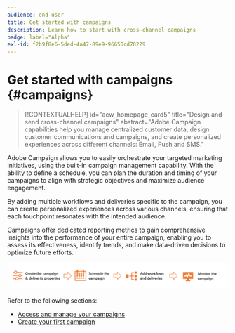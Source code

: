 ```yaml
---
audience: end-user
title: Get started with campaigns
description: Learn how to start with cross-channel campaigns
badge: label="Alpha" 
exl-id: f2b9f8e6-5ded-4a47-89e9-96650cd78229
---
```


# Get started with campaigns {#campaigns}

>[!CONTEXTUALHELP]
>id="acw_homepage_card5"
>title="Design and send cross-channel campaigns"
>abstract="Adobe Campaign capabilities help you manage centralized customer data, design customer communications and campaigns, and create personalized experiences across different channels: Email, Push and SMS."

Adobe Campaign allows you to easily orchestrate your targeted marketing initiatives, using the built-in campaign management capability. With the ability to define a schedule, you can plan the duration and timing of your campaigns to align with strategic objectives and maximize audience engagement.

By adding multiple workflows and deliveries specific to the campaign, you can create personalized experiences across various channels, ensuring that each touchpoint resonates with the intended audience.

Campaigns offer dedicated reporting metrics to gain comprehensive insights into the performance of your entire campaign, enabling you to assess its effectiveness, identify trends, and make data-driven decisions to optimize future efforts.

![Campaign flow](assets/campaign-flow.png)

Refer to the following sections:

* [Access and manage your campaigns](manage-campaigns.md)
* [Create your first campaign](create-campaigns.md)



<!--
Use Adobe Campaign to create cross-channel campaigns. With its marketing campaign orchestration capabilities, you can manage and centralize customer data, design customer communications and campaigns, and create personalized experiences across different channels. In this version, email, push and SMS channels are available.

Design and execute high-volume email campaigns to deliver personalized messages, for all platforms and screen sizes. 
Measure the effectiveness of your deliveries with detailed reports including the counts of opens, clicks, forwards, and more. With Adobe Campaign segmentation capabilities, you can run queries against a high-volume database, and easily define dynamic marketing segments which perfectly target your campaigns.
-->

<!--
Get Started with campaigns
Adobe Campaign offers a set of solutions that help you personalize and deliver campaigns across all of your online and offline channels. You can create, configure, execute and analyze marketing campaigns. All marketing campaigns can be managed from a unified control center. Discover how to browse and create marketing campaigns in this section.

Campaigns include actions (deliveries) and processes (importing or extracting files), as well as resources (marketing documents, delivery outlines). They are used in marketing campaigns. Campaigns are part of a program, and programs are included in a campaign plan.
-->
